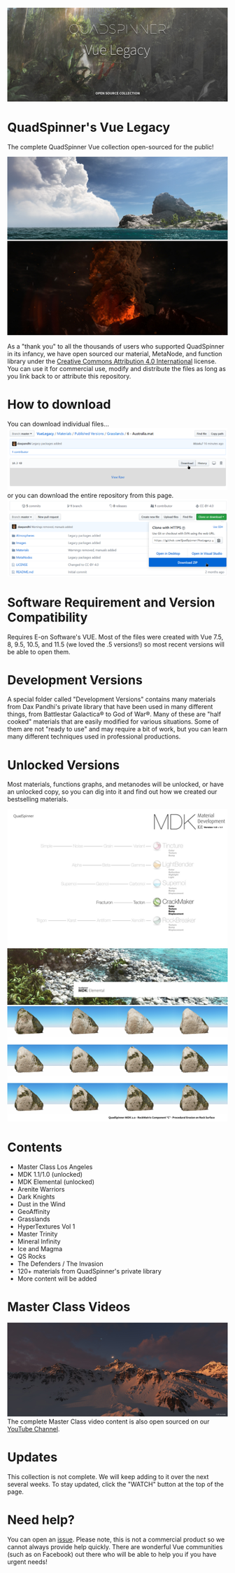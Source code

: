![](Images/title.jpg)

# QuadSpinner's Vue Legacy

The complete QuadSpinner Vue collection open-sourced for the public!

![](Images/qs14_helios.jpg)
![](Images/TypeSmoke.jpg)

As a "thank you" to all the thousands of users who supported QuadSpinner in its infancy, we have open sourced our material, MetaNode, and function library under the [Creative Commons Attribution 4.0 International](license) license. You can use it for commercial use, modify and distribute the files as long as you link back to or attribute this repository.

# How to download
You can download individual files...
![Download](Images/download-1.png)
or you can download the entire repository from this page.
![Download](Images/download-2.png)

# Software Requirement and Version Compatibility
Requires E-on Software's VUE. Most of the files were created with Vue 7.5, 8, 9.5, 10.5, and 11.5 (we loved the .5 versions!) so most recent versions will be able to open them.

# Development Versions
A special folder called "Development Versions" contains many materials from Dax Pandhi's private library that have been used in many different things, from Battlestar Galactica&reg; to God of War&reg;. Many of these are "half cooked" materials that are easily modified for various situations. Some of them are not "ready to use" and may require a bit of work, but you can learn many different techniques used in professional productions.

# Unlocked Versions
Most materials, functions graphs, and metanodes will be unlocked, or have an unlocked copy, so you can dig into it and find out how we created our bestselling materials.

![MDK 1.1](Images/CrackMaker___MDK_1_0_Vue_112_7_img.jpg)
![MDK 2 Elemental](Images/mdkSiteSplash.jpg)
![MDK Options](Images/rockCsheet.jpg)

# Contents
- Master Class Los Angeles
- MDK 1.1/1.0 (unlocked)
- MDK Elemental (unlocked)
- Arenite Warriors
- Dark Knights
- Dust in the Wind
- GeoAffinity
- Grasslands
- HyperTextures Vol 1
- Master Trinity
- Mineral Infinity
- Ice and Magma
- QS Rocks
- The Defenders / The Invasion
- 120+ materials from QuadSpinner's private library
- More content will be added

# Master Class Videos
![](Images/MontanaSunrise.jpg)
The complete Master Class video content is also open sourced on our [YouTube Channel](https://www.youtube.com/playlist?list=PLEimej2Avz9lFubwn3UrrI78-rhtMp3HW).

# Updates
This collection is not complete. We will keep adding to it over the next several weeks. To stay updated, click the "WATCH" button at the top of the page.

# Need help?
You can open an [issue](https://github.com/QuadSpinner/VueLegacy/issues). Please note, this is not a commercial product so we cannot always provide help quickly. There are wonderful Vue communities (such as on Facebook) out there who will be able to help you if you have urgent needs!
